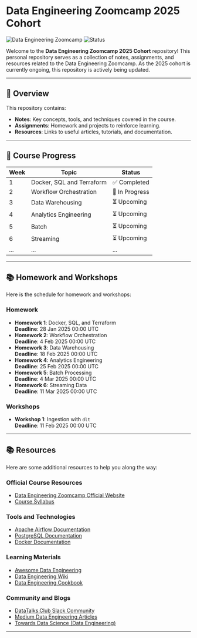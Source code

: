 # Data Engineering Zoomcamp 2025 Cohort

![Data Engineering Zoomcamp](https://img.shields.io/badge/Data%20Engineering-Zoomcamp%202025-blue) 
![Status](https://img.shields.io/badge/Status-In%20Progress-yellow)

Welcome to the **Data Engineering Zoomcamp 2025 Cohort** repository! This personal repository serves as a collection of notes, assignments, and resources related to the Data Engineering Zoomcamp. As the 2025 cohort is currently ongoing, this repository is actively being updated.

---

## 📌 Overview

This repository contains:
- **Notes**: Key concepts, tools, and techniques covered in the course.
- **Assignments**: Homework and projects to reinforce learning.
- **Resources**: Links to useful articles, tutorials, and documentation.

---

## 📅 Course Progress

| Week | Topic                        | Status        |
|------|------------------------------|---------------|
| 1    | Docker, SQL and Terraform    | ✅ Completed  |
| 2    | Workflow Orchestration           | 🚧 In Progress |
| 3    | Data Warehousing              | ⏳ Upcoming |
| 4    | Analytics Engineering       | ⏳ Upcoming   |
| 5    | Batch                       | ⏳ Upcoming   |
| 6    | Streaming               | ⏳ Upcoming   |
| ...  | ...                          | ...           |

---

## 📚 Homework and Workshops

Here is the schedule for homework and workshops:

### Homework
- **Homework 1**: Docker, SQL, and Terraform  
  **Deadline**: 28 Jan 2025 00:00 UTC  
- **Homework 2**: Workflow Orchestration  
  **Deadline**: 4 Feb 2025 00:00 UTC  
- **Homework 3**: Data Warehousing  
  **Deadline**: 18 Feb 2025 00:00 UTC  
- **Homework 4**: Analytics Engineering  
  **Deadline**: 25 Feb 2025 00:00 UTC  
- **Homework 5**: Batch Processing  
  **Deadline**: 4 Mar 2025 00:00 UTC  
- **Homework 6**: Streaming Data  
  **Deadline**: 11 Mar 2025 00:00 UTC  

### Workshops
- **Workshop 1**: Ingestion with `dlt`  
  **Deadline**: 11 Feb 2025 00:00 UTC  

---

## 📚 Resources

Here are some additional resources to help you along the way:

### Official Course Resources
- [Data Engineering Zoomcamp Official Website](https://github.com/DataTalksClub/data-engineering-zoomcamp)
- [Course Syllabus](https://github.com/DataTalksClub/data-engineering-zoomcamp#syllabus)

### Tools and Technologies
- [Apache Airflow Documentation](https://airflow.apache.org/docs/)
- [PostgreSQL Documentation](https://www.postgresql.org/docs/)
- [Docker Documentation](https://docs.docker.com/)

### Learning Materials
- [Awesome Data Engineering](https://github.com/igorbarinov/awesome-data-engineering)
- [Data Engineering Wiki](https://en.wikipedia.org/wiki/Data_engineering)
- [Data Engineering Cookbook](https://github.com/andkret/Cookbook)

### Community and Blogs
- [DataTalks.Club Slack Community](https://datatalks.club/slack.html)
- [Medium Data Engineering Articles](https://medium.com/tag/data-engineering)
- [Towards Data Science (Data Engineering)](https://towardsdatascience.com/tagged/data-engineering)
---
